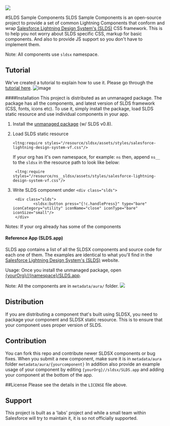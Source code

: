 <image src="https://raw.githubusercontent.com/ForceDotComLabs/sldsx/master/sflabs.png?token=AAmOoRHwmOYSLYk7FmSx_pBZfaG629e4ks5V3LsGwA%3D%3D"/>


#SLDS Sample Components
SLDS Sample Components is an open-source project to provide a set of common Lightning Components that conform and wrap [Salesforce Lightning Design System's (SLDS)](http://getslds.com) CSS framework. This is to help you not worry about SLDS specific CSS, markup for basic components. And also to provide JS support so you don't have to implement them.


Note: All components use `sldsx` namespace.

## Tutorial
We've created a tutorial to explain how to use it. Please go through the <a href="https://github.com/ForceDotComLabs/sldsx/blob/master/tutorial/tutorial.md" target="_blank">tutorial here</a>.
![image](https://raw.githubusercontent.com/ForceDotComLabs/sldsx/master/tutorial/accountsAppPic.png?token=AAmOocLC71enF48M39WloAY23uQRdstWks5V3MvDwA%3D%3D)

####Installation
This project is distributed as an unmanaged package. The package has all the components, and latest version of SLDS framework (CSS, fonts, icons etc). To use it, simply install the package, load SLDS static resource and use individual components in your app.

1. Install the [unmanaged package](https://login.salesforce.com/packaging/installPackage.apexp?p0=04tB00000001Y7Z) (w/ SLDS v0.8). 
2. Load SLDS static resource

	```    
	<ltng:require styles="/resource/sldsx/assets/styles/salesforce-lightning-design-system-vf.css"/>

	```
	If your org has it's own namespace, for example: `ns` then, append `ns__` to the `sldsx` in the resource path to look like below:

	```    
	 <ltng:require styles="/resource/ns__sldsx/assets/styles/salesforce-lightning-design-system-vf.css"/>

	```	

3. Write SLDS component under `<div class="slds">` 

        <div class="slds">
                <sldsx:button press="{!c.handlePress}" type="bare" iconCategory="utility" iconName="close" iconType="bare" iconSize="small"/>
        </div>

Notes:
If your org already has some of the components

#### Reference App (SLDS.app)
SLDS app contains a list of all the SLDSX components and source code for each one of them. The examples are identical to what you'll find in the [Salesforce Lightning Design System's (SLDS)](http://www.getslds.com) website.

Usage: Once you install the unmanaged package, open [{yourOrg}//{namespace}/SLDS.app](https://login.salesforce.com/c/SLDS.app).

Note: All the components are in `metadata/aura/` folder.
<image src="https://raw.githubusercontent.com/ForceDotComLabs/sldsx/master/slds-app-small.png?token=AAmOoX_EdgYwpP90hsQsIUFJ6zzW3R2Yks5V3LQ_wA%3D%3D"/>



## Distribution
If you are distributing a component that's built using SLDSX, you need to package your component and SLDSX static resource. This is to ensure that your component uses proper version of SLDS.

## Contribution
You can fork this repo and contribute newer SLDSX components or bug fixes. When you submit a new component, make sure it is in `metadata/aura` folder `metadata/aura/{yourcomponent}` 
In addition also provide an example usage of your component by editing `{yourOrg}//sldsx/SLDS.app` and adding your component at the bottom of the app.

##License
Please see the details in the `LICENSE` file above.



## Support
This project is built as a 'labs' project and while a small team within Salesforce will try to maintain it, it is so not officially supported.
